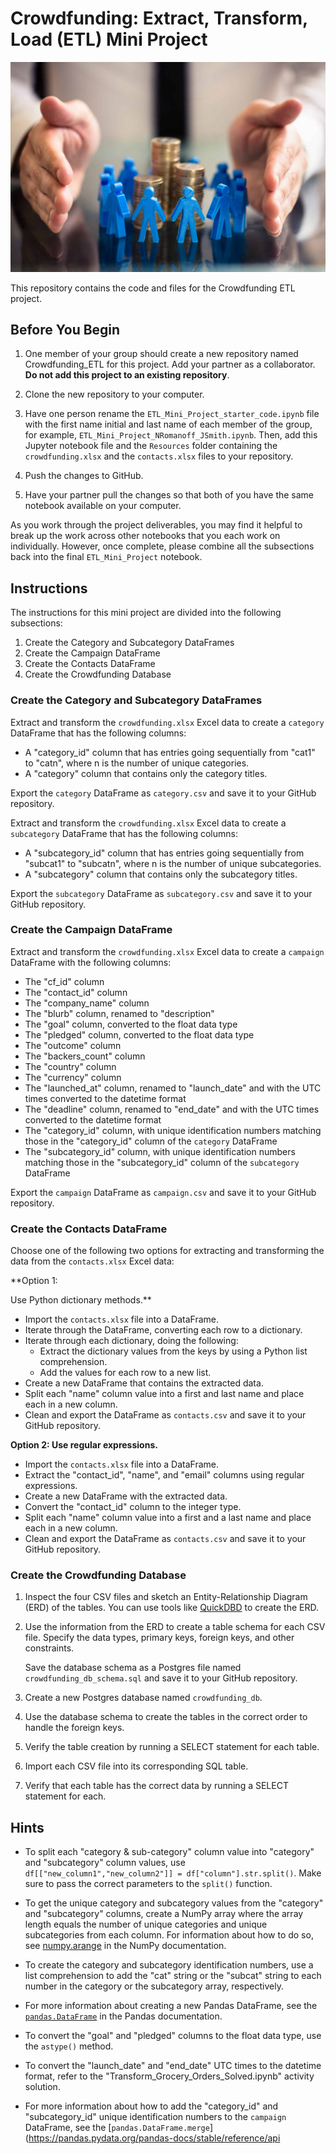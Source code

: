 # Crowdfunding: Extract, Transform, Load (ETL) Mini Project

![alt text](https://github.com/ethanwright96/Crowdfunding-ETL/blob/main/Crowdfunding.jpeg)

This repository contains the code and files for the Crowdfunding ETL project.

## Before You Begin

1. One member of your group should create a new repository named Crowdfunding_ETL for this project. Add your partner as a collaborator. **Do not add this project to an existing repository**.

2. Clone the new repository to your computer.

3. Have one person rename the `ETL_Mini_Project_starter_code.ipynb` file with the first name initial and last name of each member of the group, for example, `ETL_Mini_Project_NRomanoff_JSmith.ipynb`. Then, add this Jupyter notebook file and the `Resources` folder containing the `crowdfunding.xlsx` and the `contacts.xlsx` files to your repository.

4. Push the changes to GitHub.

5. Have your partner pull the changes so that both of you have the same notebook available on your computer.

As you work through the project deliverables, you may find it helpful to break up the work across other notebooks that you each work on individually. However, once complete, please combine all the subsections back into the final `ETL_Mini_Project` notebook.

## Instructions

The instructions for this mini project are divided into the following subsections:

1. Create the Category and Subcategory DataFrames
2. Create the Campaign DataFrame
3. Create the Contacts DataFrame
4. Create the Crowdfunding Database

### Create the Category and Subcategory DataFrames

Extract and transform the `crowdfunding.xlsx` Excel data to create a `category` DataFrame that has the following columns:

- A "category_id" column that has entries going sequentially from "cat1" to "catn", where n is the number of unique categories.
- A "category" column that contains only the category titles.

Export the `category` DataFrame as `category.csv` and save it to your GitHub repository.

Extract and transform the `crowdfunding.xlsx` Excel data to create a `subcategory` DataFrame that has the following columns:

- A "subcategory_id" column that has entries going sequentially from "subcat1" to "subcatn", where n is the number of unique subcategories.
- A "subcategory" column that contains only the subcategory titles.

Export the `subcategory` DataFrame as `subcategory.csv` and save it to your GitHub repository.

### Create the Campaign DataFrame

Extract and transform the `crowdfunding.xlsx` Excel data to create a `campaign` DataFrame with the following columns:

- The "cf_id" column
- The "contact_id" column
- The "company_name" column
- The "blurb" column, renamed to "description"
- The "goal" column, converted to the float data type
- The "pledged" column, converted to the float data type
- The "outcome" column
- The "backers_count" column
- The "country" column
- The "currency" column
- The "launched_at" column, renamed to "launch_date" and with the UTC times converted to the datetime format
- The "deadline" column, renamed to "end_date" and with the UTC times converted to the datetime format
- The "category_id" column, with unique identification numbers matching those in the "category_id" column of the `category` DataFrame
- The "subcategory_id" column, with unique identification numbers matching those in the "subcategory_id" column of the `subcategory` DataFrame

Export the `campaign` DataFrame as `campaign.csv` and save it to your GitHub repository.

### Create the Contacts DataFrame

Choose one of the following two options for extracting and transforming the data from the `contacts.xlsx` Excel data:

**Option 1:

 Use Python dictionary methods.**

- Import the `contacts.xlsx` file into a DataFrame.
- Iterate through the DataFrame, converting each row to a dictionary.
- Iterate through each dictionary, doing the following:
  - Extract the dictionary values from the keys by using a Python list comprehension.
  - Add the values for each row to a new list.
- Create a new DataFrame that contains the extracted data.
- Split each "name" column value into a first and last name and place each in a new column.
- Clean and export the DataFrame as `contacts.csv` and save it to your GitHub repository.

**Option 2: Use regular expressions.**

- Import the `contacts.xlsx` file into a DataFrame.
- Extract the "contact_id", "name", and "email" columns using regular expressions.
- Create a new DataFrame with the extracted data.
- Convert the "contact_id" column to the integer type.
- Split each "name" column value into a first and a last name and place each in a new column.
- Clean and export the DataFrame as `contacts.csv` and save it to your GitHub repository.

### Create the Crowdfunding Database

1. Inspect the four CSV files and sketch an Entity-Relationship Diagram (ERD) of the tables. You can use tools like [QuickDBD](https://www.quickdatabasediagrams.com/) to create the ERD.

2. Use the information from the ERD to create a table schema for each CSV file. Specify the data types, primary keys, foreign keys, and other constraints.

   Save the database schema as a Postgres file named `crowdfunding_db_schema.sql` and save it to your GitHub repository.

3. Create a new Postgres database named `crowdfunding_db`.

4. Use the database schema to create the tables in the correct order to handle the foreign keys.

5. Verify the table creation by running a SELECT statement for each table.

6. Import each CSV file into its corresponding SQL table.

7. Verify that each table has the correct data by running a SELECT statement for each.

## Hints

- To split each "category & sub-category" column value into "category" and "subcategory" column values, use `df[["new_column1","new_column2"]] = df["column"].str.split()`. Make sure to pass the correct parameters to the `split()` function.

- To get the unique category and subcategory values from the "category" and "subcategory" columns, create a NumPy array where the array length equals the number of unique categories and unique subcategories from each column. For information about how to do so, see [numpy.arange](https://numpy.org/doc/stable/reference/generated/numpy.arange.html) in the NumPy documentation.

- To create the category and subcategory identification numbers, use a list comprehension to add the "cat" string or the "subcat" string to each number in the category or the subcategory array, respectively.

- For more information about creating a new Pandas DataFrame, see the [`pandas.DataFrame`](https://pandas.pydata.org/pandas-docs/stable/reference/api/pandas.DataFrame.html) in the Pandas documentation.

- To convert the "goal" and "pledged" columns to the float data type, use the `astype()` method.

- To convert the "launch_date" and "end_date" UTC times to the datetime format, refer to the "Transform_Grocery_Orders_Solved.ipynb" activity solution.

- For more information about how to add the "category_id" and "subcategory_id" unique identification numbers to the `campaign` DataFrame, see the [`pandas.DataFrame.merge`](https://pandas.pydata.org/pandas-docs/stable/reference/api
